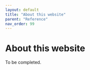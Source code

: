 ```yaml
---
layout: default
title: "About this website"
parent: "Reference"
nav_order: 99
---
```

# About this website

To be completed.
